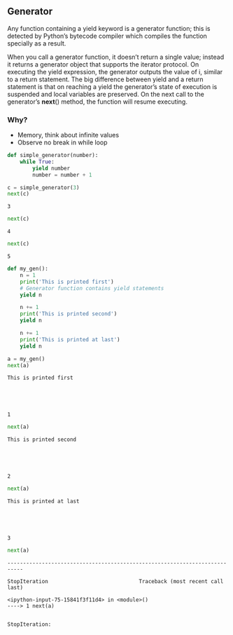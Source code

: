 ## Generator
Any function containing a yield keyword is a generator function; this is detected by Python’s bytecode compiler which compiles the function specially as a result.

When you call a generator function, it doesn’t return a single value; instead it returns a generator object that supports the iterator protocol. On executing the yield expression, the generator outputs the value of i, similar to a return statement. The big difference between yield and a return statement is that on reaching a yield the generator’s state of execution is suspended and local variables are preserved. On the next call to the generator’s __next__() method, the function will resume executing.

### Why?
+ Memory, think about infinite values
+ Observe no break in while loop


```python
def simple_generator(number):
    while True:
        yield number
        number = number + 1

```


```python
c = simple_generator(3)
next(c)
```




    3




```python
next(c)
```




    4




```python
next(c)
```




    5




```python
def my_gen():
    n = 1
    print('This is printed first')
    # Generator function contains yield statements
    yield n

    n += 1
    print('This is printed second')
    yield n

    n += 1
    print('This is printed at last')
    yield n
```


```python
a = my_gen()
next(a)
```

    This is printed first





    1




```python
next(a)
```

    This is printed second





    2




```python
next(a)
```

    This is printed at last





    3




```python
next(a)
```


    ---------------------------------------------------------------------------

    StopIteration                             Traceback (most recent call last)

    <ipython-input-75-15841f3f11d4> in <module>()
    ----> 1 next(a)


    StopIteration:
